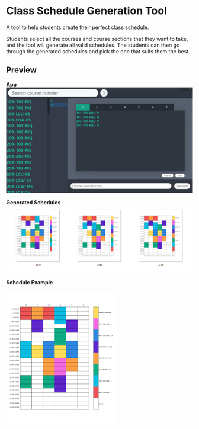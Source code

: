 # Class Schedule Generation Tool

A tool to help students create their perfect class schedule.

Students select all the courses and course sections that they want
to take, and the tool will generate all valid schedules. The students
can then go through the generated schedules and pick the one that suits them the best.

## Preview

**App**
![Home](images/app.png)

**Generated Schedules**
![Schedules](images/generated_schedules.png)

**Schedule Example**

<img src="images/schedule_example.png" width="300">
